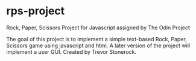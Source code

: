 # rps-project
Rock, Paper, Scissors Project for Javascript assigned by The Odin Project

The goal of this project is to implement a simple text-based Rock, Paper,
Scissors game using javascript and html. A later version of the project
will implement a user GUI. Created by Trevor Stonerock.